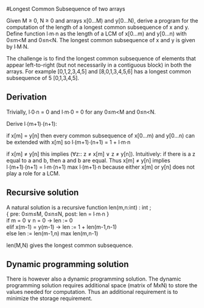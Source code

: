 #Longest Common Subsequence of two arrays

Given M &ge; 0, N &ge; 0 and arrays x\[0...M) and y\[0...N), derive a program for the computation of the length of a longest common subsequence of x and y. 
Define function l&#8729;m&#8729;n as the length of a LCM of x\[0...m) and y\[0...n) with 0&le;m&lt;M and 0&le;n&lt;N.
The longest common subsequence of x and y is given by l&#8729;M&#8729;N. 

The challenge is to find the longest common subsequence of elements that appear left-to-right (but not necessarily in a contiguous block) in both the arrays. For example \[0,1,2,3,4,5\] and \[8,0,1,3,4,5,6\] has a longest common subsequence of 5 \[0,1,3,4,5\]. 

## Derivation

Trivially, l&#8729;0&#8729;n = 0 and l&#8729;m&#8729;0 = 0 for any 0&le;m&lt;M and 0&le;n&lt;N.

Derive l&#8729;(m+1)&#8729;(n+1): 

if x\[m\] = y\[n\] then every common subsequence of x\[0...m) and y\[0...n) can be extended with x\[m\] so l&#8729;(m+1)&#8729;(n+1) = 1 + l&#8729;m&#8729;n

if x\[m\] &ne; y\[n\] this implies (&forall;z:: z &ne; x\[m\] &or; z &ne; y\[n\]). Intuitively: if there is a z equal to a and b, then a and b are equal. Thus  x\[m\] &ne; y\[n\] implies  l&#8729;(m+1)&#8729;(n+1) =  l&#8729;m&#8729;(n+1) max  l&#8729;(m+1)&#8729;n because either x\[m\] or y\[n\] does not play a role for a LCM.

## Recursive solution
A natural solution is a recursive function len(m,n:int) : int ;<br/>
{ pre: 0&le;m&le;M, 0&le;n&le;N, post: len = l&#8729;m&#8729;n }<br/>
if m = 0 &or; n = 0 -> len := 0<br/>
elif x(m-1) = y(m-1) -> len := 1 + len(m-1,n-1)<br/>
else len := len(m-1,n) max len(m,n-1)<br/>
    
len(M,N) gives the longest common subsequence.

## Dynamic programming solution
There is however also a dynamic programming solution. The dynamic programming solution requires additional space (matrix of MxN) to store the values needed for computation. Thus an additional requirement is to minimize the storage requirement.
